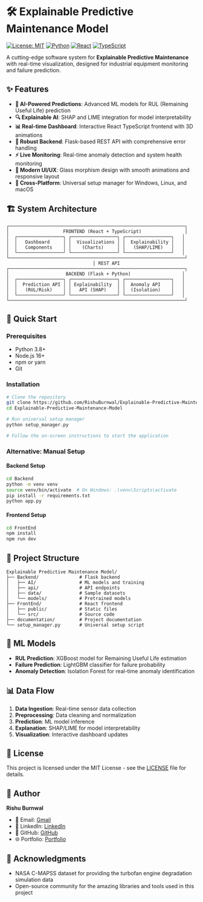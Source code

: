 # 🛠️ Explainable Predictive Maintenance Model

[![License: MIT](https://img.shields.io/badge/License-MIT-yellow.svg)](https://opensource.org/licenses/MIT)
[![Python](https://img.shields.io/badge/python-3.8%2B-blue.svg)](https://www.python.org/downloads/)
[![React](https://img.shields.io/badge/React-18.2.0-61DAFB?logo=react)](https://reactjs.org/)
[![TypeScript](https://img.shields.io/badge/TypeScript-4.9.5-3178C6?logo=typescript)](https://www.typescriptlang.org/)

A cutting-edge software system for **Explainable Predictive Maintenance** with real-time visualization, designed for industrial equipment monitoring and failure prediction.

## ✨ Features

- **🎯 AI-Powered Predictions**: Advanced ML models for RUL (Remaining Useful Life) prediction
- **🔍 Explainable AI**: SHAP and LIME integration for model interpretability  
- **📊 Real-time Dashboard**: Interactive React TypeScript frontend with 3D animations
- **🔧 Robust Backend**: Flask-based REST API with comprehensive error handling
- **⚡ Live Monitoring**: Real-time anomaly detection and system health monitoring
- **🎨 Modern UI/UX**: Glass morphism design with smooth animations and responsive layout
- **🔄 Cross-Platform**: Universal setup manager for Windows, Linux, and macOS

## 🏗️ System Architecture

```
┌─────────────────────────────────────────────────────────────────┐
│                    FRONTEND (React + TypeScript)                │
│  ┌─────────────────┐ ┌─────────────────┐ ┌─────────────────┐   │
│  │   Dashboard     │ │  Visualizations │ │  Explainability │   │
│  │   Components    │ │    (Charts)     │ │   (SHAP/LIME)   │   │
│  └─────────────────┘ └─────────────────┘ └─────────────────┘   │
└─────────────────────────────────────────────────────────────────┘
                                │ REST API
┌─────────────────────────────────────────────────────────────────┐
│                     BACKEND (Flask + Python)                   │
│  ┌─────────────────┐ ┌─────────────────┐ ┌─────────────────┐   │
│  │  Prediction API │ │ Explainability  │ │  Anomaly API    │   │
│  │   (RUL/Risk)    │ │   API (SHAP)    │ │  (Isolation)    │   │
│  └─────────────────┘ └─────────────────┘ └─────────────────┘   │
└─────────────────────────────────────────────────────────────────┘
```

## 🚀 Quick Start

### Prerequisites
- Python 3.8+
- Node.js 16+
- npm or yarn
- Git

### Installation

```bash
# Clone the repository
git clone https://github.com/RishuBurnwal/Explainable-Predictive-Maintenance-Model.git
cd Explainable-Predictive-Maintenance-Model

# Run universal setup manager
python setup_manager.py

# Follow the on-screen instructions to start the application
```

### Alternative: Manual Setup

#### Backend Setup
```bash
cd Backend
python -m venv venv
source venv/bin/activate  # On Windows: .\venv\Scripts\activate
pip install -r requirements.txt
python app.py
```

#### Frontend Setup
```bash
cd FrontEnd
npm install
npm run dev
```

## 📂 Project Structure

```
Explainable Predictive Maintenance Model/
├── Backend/               # Flask backend
│   ├── AI/                # ML models and training
│   ├── api/               # API endpoints
│   ├── data/              # Sample datasets
│   └── models/            # Pretrained models
├── FrontEnd/              # React frontend
│   ├── public/            # Static files
│   └── src/               # Source code
├── documentation/         # Project documentation
└── setup_manager.py       # Universal setup script
```

## 🤖 ML Models

- **RUL Prediction**: XGBoost model for Remaining Useful Life estimation
- **Failure Prediction**: LightGBM classifier for failure probability
- **Anomaly Detection**: Isolation Forest for real-time anomaly identification

## 📊 Data Flow

1. **Data Ingestion**: Real-time sensor data collection
2. **Preprocessing**: Data cleaning and normalization
3. **Prediction**: ML model inference
4. **Explanation**: SHAP/LIME for model interpretability
5. **Visualization**: Interactive dashboard updates

## 📄 License

This project is licensed under the MIT License - see the [LICENSE](LICENSE) file for details.

## 👤 Author

**Rishu Burnwal**

- 📧 Email: [Gmail](mailto:rishuburnwal9525@gmail.com)
- 🔗 LinkedIn: [LinkedIn](https://linkedin.com/in/rishuburnwal)
- 🐙 GitHub: [GitHub](https://github.com/rishuburnwal)
- 🌐 Portfolio: [Portfolio](https://portfolio-ac8y.vercel.app/)

## 🙏 Acknowledgments

- NASA C-MAPSS dataset for providing the turbofan engine degradation simulation data
- Open-source community for the amazing libraries and tools used in this project
